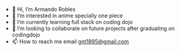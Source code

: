 - 👋 Hi, I’m Armando Robles
- 👀 I’m interested in anime specially one piece
- 🌱 I’m currently learning full stack on coding dojo
- 💞️ I’m looking to collaborate on future projects after graduating on codingdojo
- 📫 How to reach me email gnt1895@gmail.com

<!---
Kaido1208/Kaido1208 is a ✨ special ✨ repository because its `README.md` (this file) appears on your GitHub profile.
You can click the Preview link to take a look at your changes.
--->
